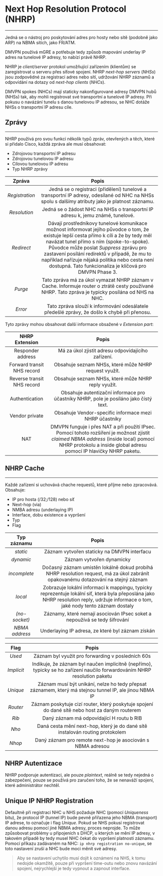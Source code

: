 # Next Hop Resolution Protocol (NHRP)
---

Jedná se o nástroj pro poskytování adres pro hosty nebo sítě (podobně jako ARP) na NBMA sítích, jako FR/ATM.

DMVPN používá mGRE a potřebuje tedy způsob mapování underlay IP adres na tunelové IP adresy, to nabízí právě NHRP.

NHRP je *client/server* protokol umožňující zařízením (klientům) se zaregistrovat u serveru přes síťové spojení.
NHRP *next-hop servers* (*NHSs*) jsou zodpovědné za registraci adres nebo sítí, udržování NHRP záznamů a odpovídání na dotazy od *next-hop clients* (*NHCs*).

DMVPN spokes (NHCs) mají staticky nakonfigurované adresy DMVPN hubů (NHSs) tak, aby mohli registrovat své transportní a tunelové IP adresy.
Při pokusu o navázání tunelu s danou tunelovou IP adresou, se NHC dotáže NHSs o transportní IP adresu cíle.

## Zprávy
---
NHRP používá pro svou funkci několik typů zpráv, otevřených a těch, které si přidalo Cisco, každá zpráva ale musí obsahovat:
- Zdrojovou transportní IP adresu
- Zdrojovou tunelovou IP adresu
- Cílovou tunelovou IP adresu
- Typ NHRP zprávy

|Zpráva|Popis|
|:-:|:-:|
|*Registration*|Jedná se o registraci (přidělení) tunelové a transportní IP adresy, odesílané od NHC na NHSs spolu s dalšímy atributy jako je platnost záznamu.|
|*Resolution*|Jedná se o žádost NHC na NHSs o transportní IP adresu k, jemu známé, tunelové.|
|*Redirect*|Dávají prostředníkovy tunelové komunikace možnost informovat jejího původce o tom, že existuje lepší cesta přímo k cíli a že by tedy měl navázat tunel přímo s ním (spoke-to-spoke). Původce může poslat *Suppress* zprávu pro zastavení posílání redirektů v případě, že mu to například nařízuje nějaká politika nebo cesta není dostupná. Tato funkcionaliza je klíčová pro DMVPN Phase 3.|
|*Purge*|Tato zpráva má za úkol vymazat NHRP záznam v Cache. Informuje router o ztrátě cesty používané NHRP. Tato zpráva je typicky posílána od NHS na NHC. |
|*Error*|Tato zpráva slouží k informování odesálatele předešlé zprávy, že došlo k chybě při přenosu.|

Tyto zprávy mohou obsahovat další informace obsažené v *Extension part*:

|NHRP Extension|Popis|
|:-:|:-:|
|Responder address|Má za úkol zjistit adresu odpovídajícího zařízení.|
|Forward transit NHS record|Obsahuje seznam NHSs, které může NHRP request využít.|
|Reverse transit NHS record|Obsahuje seznam NHSs, které může NHRP reply využít.|
|Authentication|Obsahuje autentizační informace pro účastníky NHRP, pole je posíláno jako čístý text.|
|Vendor private|Obsahuje Vendor-specific informace mezi NHRP účastníky|
|NAT|DMVPN funguje i přes NAT a při použití IPsec. Pomocí tohoto rozšíření je možnost zjistit *claimed NBMA address* (inside local) pomocí NHRP protokolu a inside global adresu pomocí IP hlavičky NHRP paketu.|

## NHRP Cache
---
Každé zařízení si uchovává chache requestů, které příjme nebo zpracovává.
Obsahuje:
- IP pro hosta (/32;/128) nebo síť 
- Next-hop (via)
- NMBA adresu (underlaying IP)
- Interface, dobu existence a vypršení
- Typ
- Flag

|Typ záznamu|Popis|
|:-:|:-:|
|*static*|Záznam vytvořen staticky na DMVPN interfacu|
|*dynamic*|Záznam vytvořen dynamicky|
|*incomplete*|Dočasný záznam umistěn lokálně dokud probíhá NHRP resolution request, má za úkol zabránít opakovanému dotazování na stejný záznam|
|*local*|Zobrazuje lokální informaci k mappingu, typicky reprezentuje lokální síť, která byla přeposlána jako NHRP resolution reply, udržuje informace o tom, jaké nody tento záznam dostaly|
|*(no-socket)*|Záznamy, které nemají asociován IPsec soket a nepoužívá se tedy šifrování|
|*NBMA address*|Underlaying IP adresa, ze které byl záznam získán|

|Flag|Popis|
|:-:|:-:|
|*Used*|Záznam byl využit pro forwarding v posledních 60s|
|*Implicit*|Indikuje, že záznam byl naučen implicitně (nepřímo), typicky se ho zařízení naučilo forwardováním NHRP resolution paketu|
|*Unique*|Záznam musí být unikání, nelze ho tedy přepsat záznamem, který má stejnou tunnel IP, ale jinou NBMA IP|
|*Router*|Záznam poskytuje cizí router, který poskytuje spojení do dané sítě nebo host za daným routerem|
|*Rib*|Daný záznam má odpovídající H routu b RIB|
|*Nho*|Daná cesta mění next-hop, který je do dané sítě instalován routing protokolem|
|*Nhop*|Daný záznam pro remote next-hop je asociován s NBMA adresou|

## NHRP Autentizace

NHRP podporuje autentizaci, ale pouze *plaintext*, reálně se tedy nejedná o zabezpečení, pouze se používá pro zaručení toho, že se nenaváží spojení, které administrátor nechtěl.

## Unique IP NHRP Registration

Defaultně při registraci NHC u NHS požaduje NHC (pomocí *Uniqueness* bitu), že protocol IP (tunnel IP) bude pevně přiřazena jeho NBMA (transport) IP adrese, to označuje i flag *Unique*. Pokud se NHS pokusí registrovat danou adresu pomocí jiné NBMA adresy, proces neprojde.
To může způsobovat problémy u připojeních s DHCP, u kterých se mění IP adresy, v takovém případě by tedy musel NHC čekat do vypršení platnosti záznamu.
Pomocí příkazu zadávaném na NHC: `ip nhrp registration no-unique`, se toto nastavení zruší a NHC bude moci měnit své adresy.

> Aby se nastavení uchytilo musí dojít k oznámení na NHS, k tomu nedojde okamžitě, pouze při vypršení time-outu nebo znovu navázání spojení, nejrychlejší je tedy vypnout a zapnout interface.